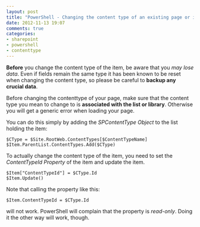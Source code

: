 ```yaml
---
layout: post
title: "PowerShell - Changing the content type of an existing page or item"
date: 2012-11-13 19:07
comments: true
categories: 
- sharepoint
- powershell
- contenttype
---
```


__Before__ you change the content type of the item, be aware that you _may lose data_. Even if fields remain the same type it has been known to be reset when changing the content type, so please be careful to __backup any crucial data__.

Before changing the contenttype of your page, make sure that the content type you mean to change to is __associated with the list or library__. Otherwise you will get a generic error when loading your page.

You can do this simply by adding the _SPContentType Object_ to the list holding the item:
    
    $CType = $Site.RootWeb.ContentTypes[$ContentTypeName]
    $Item.ParentList.ContentTypes.Add($CType)
    
To actually change the content type of the item, you need to set the _ContentTypeId Property_ of the item and update the item.

    $Item["ContentTypeId"] = $CType.Id
    $Item.Update()
    
Note that calling the property like this:
    
    $Item.ContentTypeId = $CType.Id
    
will not work. PowerShell will complain that the property is _read-only_. Doing it the other way will work, though.